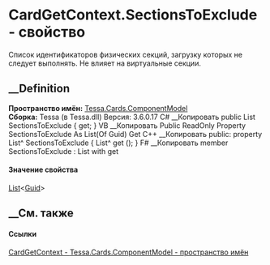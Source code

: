 # CardGetContext.SectionsToExclude - свойство
Список идентификаторов физических секций, загрузку которых не следует
выполнять. Не влияет на виртуальные секции.
## __Definition
 **Пространство имён:**
[Tessa.Cards.ComponentModel](N_Tessa_Cards_ComponentModel.htm)  
 **Сборка:** Tessa (в Tessa.dll) Версия: 3.6.0.17
C# __Копировать
     public List<Guid> SectionsToExclude { get; }
VB __Копировать
     Public ReadOnly Property SectionsToExclude As List(Of Guid)
    	Get
C++ __Копировать
     public:
    property List<Guid>^ SectionsToExclude {
    	List<Guid>^ get ();
    }
F# __Копировать
     member SectionsToExclude : List<Guid> with get
#### Значение свойства
[List](https://learn.microsoft.com/dotnet/api/system.collections.generic.list-1)<[Guid](https://learn.microsoft.com/dotnet/api/system.guid)>
##  __См. также
#### Ссылки
[CardGetContext - ](T_Tessa_Cards_ComponentModel_CardGetContext.htm)
[Tessa.Cards.ComponentModel - пространство
имён](N_Tessa_Cards_ComponentModel.htm)

